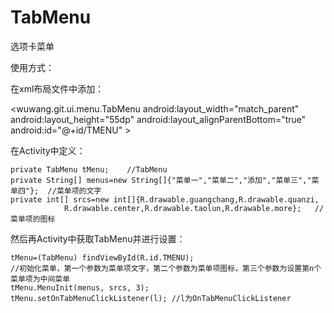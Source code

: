 # TabMenu

  选项卡菜单
  
  使用方式：
  
  在xml布局文件中添加：
  
   <wuwang.git.ui.menu.TabMenu 
      android:layout_width="match_parent"
      android:layout_height="55dp"
      android:layout_alignParentBottom="true"
      android:id="@+id/TMENU"
      >


  在Activity中定义：
  
  	private TabMenu tMenu;    //TabMenu
  	private String[] menus=new String[]{"菜单一","菜单二","添加","菜单三","菜单四"};  //菜单项的文字
	private int[] srcs=new int[]{R.drawable.guangchang,R.drawable.quanzi,
				R.drawable.center,R.drawable.taolun,R.drawable.more};   //菜单项的图标

  然后再Activity中获取TabMenu并进行设置：
  
  	tMenu=(TabMenu) findViewById(R.id.TMENU);
  	//初始化菜单，第一个参数为菜单项文字，第二个参数为菜单项图标，第三个参数为设置第n个菜单项为中间菜单
	tMenu.MenuInit(menus, srcs, 3);  
	tMenu.setOnTabMenuClickListener(l);	//l为OnTabMenuClickListener
	
